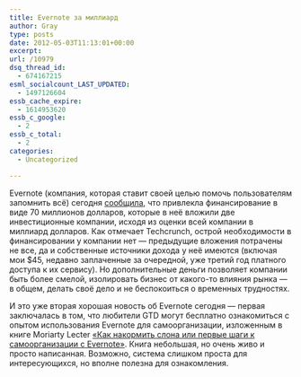 ```yaml
---
title: Evernote за миллиард
author: Gray
type: posts
date: 2012-05-03T11:13:01+00:00
excerpt:
url: /10979
dsq_thread_id:
  - 674167215
esml_socialcount_LAST_UPDATED:
  - 1497126604
essb_cache_expire:
  - 1614953620
essb_c_google:
  - 2
essb_c_total:
  - 2
categories:
  - Uncategorized

---
```








Evernote (компания, которая ставит своей целью помочь пользователям запомнить всё) сегодня [сообщила][1], что привлекла финансирование в виде 70 миллионов долларов, которые в неё вложили две инвестиционные компании, исходя из оценки всей компании в миллиард долларов. Как отмечает Techcrunch, острой необходимости в финансировании у компании нет — предыдущие вложения потрачены не все, да и собственные источники дохода у неё имеются (включая мои $45, недавно заплаченные за очередной, уже третий год платного доступа к их сервису). Но дополнительные деньги позволяет компании быть более смелой, изолировать бизнес от какого-то влияния рынка — в общем, делать своё дело и не беспокоиться о временных трудностях.

И это уже вторая хорошая новость об Evernote сегодня — первая заключалась в том, что любители GTD могут бесплатно ознакомиться с опытом использования Evernote для самоорганизации, изложенным в книге Moriarty Lecter [&#171;Как накормить слона или первые шаги к самоорганизации с Evernote&#187;][2]. Книга небольшая, но очень живо и просто написанная. Возможно, система слишком проста для интересующихся, но вполне полезна для ознакомления.

 [1]: http://techcrunch.com/2012/05/03/evernote-70-million/
 [2]: http://synderesis.ru/2012/04/publikaciya-mini-knigi-moriarty-lecter-kak-nakormit-slona-ili-pervye-shagi-k-samoorganizacii-s-evernote/